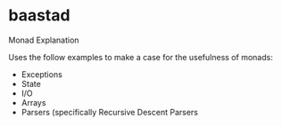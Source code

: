 baastad
=======

Monad Explanation

Uses the follow examples to make a case for the usefulness of monads:
- Exceptions
- State
- I/O
- Arrays
- Parsers (specifically Recursive Descent Parsers
